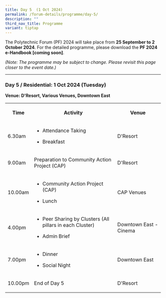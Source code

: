 ```yaml
---
title: Day 5  (1 Oct 2024)
permalink: /forum-details/programme/day-5/
description: ""
third_nav_title: Programme
variant: tiptap
---
```

<p>The Polytechnic Forum (PF) 2024 will take place from <strong>25 September to 2 October 2024</strong>.
For the detailed programme, please download the <strong>PF 2024 e-Handbook [coming soon]</strong>.</p>
<p><em>(Note: The programme may be subject to change. Please revisit this page closer to the event date.)</em>
</p>
<hr>
<h3><strong>Day 5 / Residential: 1 Oct 2024 (Tuesday)</strong></h3>
<p><strong>Venue: D'Resort, Various Venues, Downtown East</strong>
</p>
<table style="minWidth: 75px">
<colgroup>
<col>
<col>
<col>
</colgroup>
<tbody>
<tr>
<th rowspan="1" colspan="1">
<p>Time</p>
</th>
<th rowspan="1" colspan="1">
<p>Activity</p>
</th>
<th rowspan="1" colspan="1">
<p>Venue</p>
</th>
</tr>
<tr>
<td rowspan="1" colspan="1">
<p>6.30am</p>
</td>
<td rowspan="1" colspan="1">
<ul data-tight="true" class="tight">
<li>
<p>Attendance Taking</p>
</li>
<li>
<p>Breakfast</p>
</li>
</ul>
</td>
<td rowspan="1" colspan="1">
<p>D'Resort</p>
</td>
</tr>
<tr>
<td rowspan="1" colspan="1">
<p>9.00am</p>
</td>
<td rowspan="1" colspan="1">
<p>Preparation to Community Action Project (CAP)</p>
</td>
<td rowspan="1" colspan="1">
<p>D'Resort</p>
</td>
</tr>
<tr>
<td rowspan="1" colspan="1">
<p>10.00am</p>
</td>
<td rowspan="1" colspan="1">
<ul data-tight="true" class="tight">
<li>
<p>Community Action Project (CAP)</p>
</li>
<li>
<p>Lunch</p>
</li>
</ul>
</td>
<td rowspan="1" colspan="1">
<p>CAP Venues</p>
</td>
</tr>
<tr>
<td rowspan="1" colspan="1">
<p>4.00pm</p>
</td>
<td rowspan="1" colspan="1">
<ul data-tight="true" class="tight">
<li>
<p>Peer Sharing by Clusters (All pillars in each Cluster)</p>
</li>
<li>
<p>Admin Brief</p>
</li>
</ul>
</td>
<td rowspan="1" colspan="1">
<p>Downtown East - Cinema</p>
</td>
</tr>
<tr>
<td rowspan="1" colspan="1">
<p>7.00pm</p>
</td>
<td rowspan="1" colspan="1">
<ul data-tight="true" class="tight">
<li>
<p>Dinner</p>
</li>
<li>
<p>Social Night</p>
</li>
</ul>
</td>
<td rowspan="1" colspan="1">
<p>Downtown East</p>
</td>
</tr>
<tr>
<td rowspan="1" colspan="1">
<p>10.00pm</p>
</td>
<td rowspan="1" colspan="1">
<p>End of Day 5</p>
</td>
<td rowspan="1" colspan="1">
<p>D'Resort</p>
</td>
</tr>
</tbody>
</table>
<p></p>
